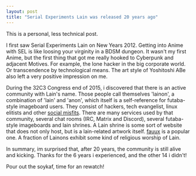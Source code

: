 ```yaml
---
layout: post
title: "Serial Experiments Lain was released 20 years ago"
---
```


This is a personal, less technical post.

I first saw Serial Experiments Lain on New Years 2012.
Getting into Anime with SEL is like loosing your virginity in a BDSM dungeon.
It wasn't my first Anime, but the first thing that got me really hooked to Cyberpunk and adjacent Motives.
For example, the lone hacker in the big corporate world.
Or transcendence by technological means.
The art style of Yoshitoshi ABe also left a very positive impression on me.

During the 32C3 Congress end of 2015, i discovered that there is an active community with Lain's name.
Those people call themselves 'lainon', a combination of 'lain' and 'anon', which itself is a self-reference for futaba-style imageboard users.
They consist of hackers, tech evangelist, linux elitists and other [social misfits](http://imgs.xkcd.com/comics/purity.png).
There are many services used by that community, several chat rooms (IRC, Matrix and Discord), several futaba-style imageboards and lain shrines.
A Lain shrine is some sort of website that does not only host, but is a lain-related artwork itself.
[fauux](http://fauux.neocities.org) is a popular one.
A fraction of Lainons exhibit some kind of religious worship of Lain.

In summary, im surprised that, after 20 years, the community is still alive and kicking.
Thanks for the 6 years i experienced, and the other 14 i didn't!

Pour out the soykaf, time for an rewatch!
